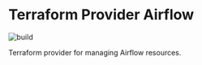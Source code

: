 Terraform Provider Airflow
==========================

![build](https://github.com/houqp/terraform-provider-airflow/workflows/build/badge.svg)

Terraform provider for managing Airflow resources.
